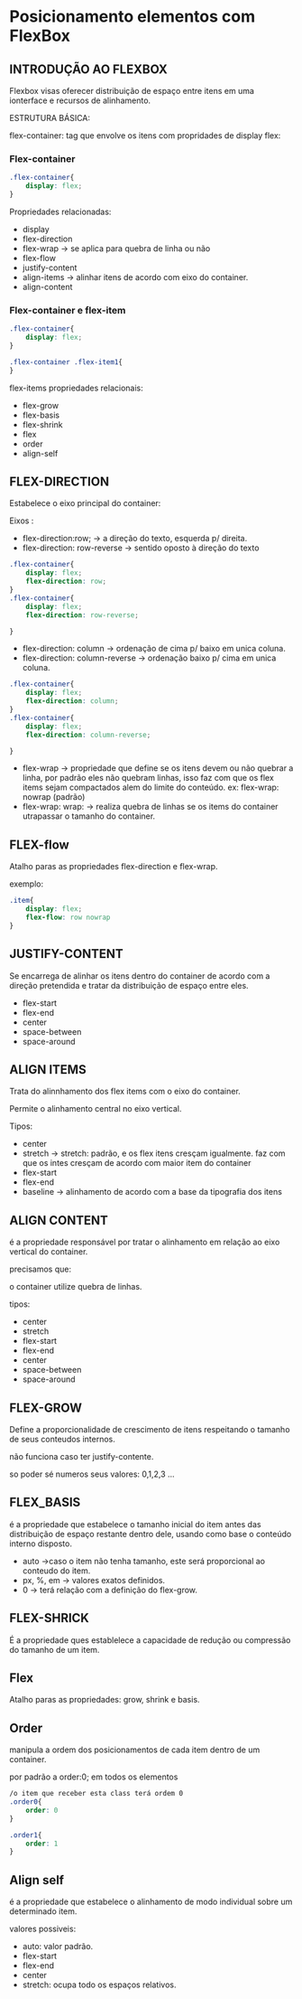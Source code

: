 # Posicionamento elementos com FlexBox

## INTRODUÇÃO AO FLEXBOX

Flexbox visas oferecer distribuição de espaço entre itens em uma ionterface e recursos de alinhamento.

ESTRUTURA BÁSICA:

flex-container: tag que envolve os itens com propridades de display flex:

 

### Flex-container

```css
.flex-container{
	display: flex;
}
```

Propriedades relacionadas:

- display
- flex-direction
- flex-wrap → se aplica para quebra de linha ou não
- flex-flow
- justify-content
- align-items → alinhar itens de acordo com eixo do container.
- align-content

### Flex-container **e flex-item**

```css
.flex-container{
	display: flex;
}

.flex-container .flex-item1{
}
```

flex-items propriedades relacionais:

- flex-grow
- flex-basis
- flex-shrink
- flex
- order
- align-self

## FLEX-DIRECTION

Estabelece o eixo principal do container:

Eixos :

- flex-direction:row; → a direção do texto, esquerda p/ direita.
- flex-direction: row-reverse → sentido oposto à direção do texto

```css
.flex-container{
	display: flex;
	flex-direction: row;
}
.flex-container{
	display: flex;
	flex-direction: row-reverse;

}
```

- flex-direction: column → ordenação de cima p/ baixo em unica coluna.
- flex-direction: column-reverse → ordenação baixo p/ cima em unica coluna.

```css
.flex-container{
	display: flex;
	flex-direction: column;
}
.flex-container{
	display: flex;
	flex-direction: column-reverse;

}
```

- flex-wrap → propriedade que define se os itens devem ou não quebrar a linha, por padrão eles não quebram linhas, isso faz com que os flex items sejam compactados alem do limite do conteúdo. ex: flex-wrap: nowrap  (padrão)
- flex-wrap: wrap: → realiza quebra de linhas se os items do container utrapassar o tamanho do container.

## FLEX-flow

Atalho paras as propriedades flex-direction e flex-wrap.

exemplo:

```css
.item{
	display: flex;
	flex-flow: row nowrap
}
```

## JUSTIFY-CONTENT

Se encarrega de alinhar os itens dentro do container de acordo com a direção pretendida e tratar da distribuição de espaço entre eles.

- flex-start
- flex-end
- center
- space-between
- space-around

## ALIGN ITEMS

Trata do alinnhamento dos flex items com o eixo do container.

Permite o alinhamento central no eixo vertical. 

Tipos:

- center
- stretch → stretch: padrão, e os flex itens cresçam igualmente. faz com que os intes cresçam de acordo com maior item do container
- flex-start
- flex-end
- baseline → alinhamento de acordo com a base da tipografia dos itens

## ALIGN CONTENT

é a propriedade responsável por tratar o alinhamento em relação ao eixo vertical do container.

precisamos que:

o container utilize quebra de linhas.

tipos:

- center
- stretch
- flex-start
- flex-end
- center
- space-between
- space-around

## FLEX-GROW

Define a proporcionalidade de crescimento de itens respeitando o tamanho de seus conteudos internos.

não funciona caso ter justify-contente.

so poder sé numeros seus valores: 0,1,2,3 …

## FLEX_BASIS

é a propriedade que estabelece o tamanho inicial do item antes das distribuição de espaço restante dentro dele, usando como base o conteúdo interno disposto.

- auto →caso o item não tenha tamanho, este será proporcional ao conteudo do item.
- px, %, em → valores exatos definidos.
- 0 → terá relação com a definição do flex-grow.

## FLEX-SHRICK

É a propriedade ques establelece a capacidade de redução ou compressão do tamanho de um item.

## Flex

Atalho paras as propriedades: grow, shrink e basis.

## Order

manipula a ordem dos posicionamentos de cada item dentro de um container.

por padrão a order:0; em todos os elementos

```css
/o item que receber esta class terá ordem 0
.order0{
	order: 0
}

.order1{
	order: 1
}
```

## Align self

é a propriedade que estabelece o alinhamento de modo individual sobre um determinado item.

valores possiveis:

- auto: valor padrão.
- flex-start
- flex-end
- center
- stretch: ocupa todo os espaços relativos.
